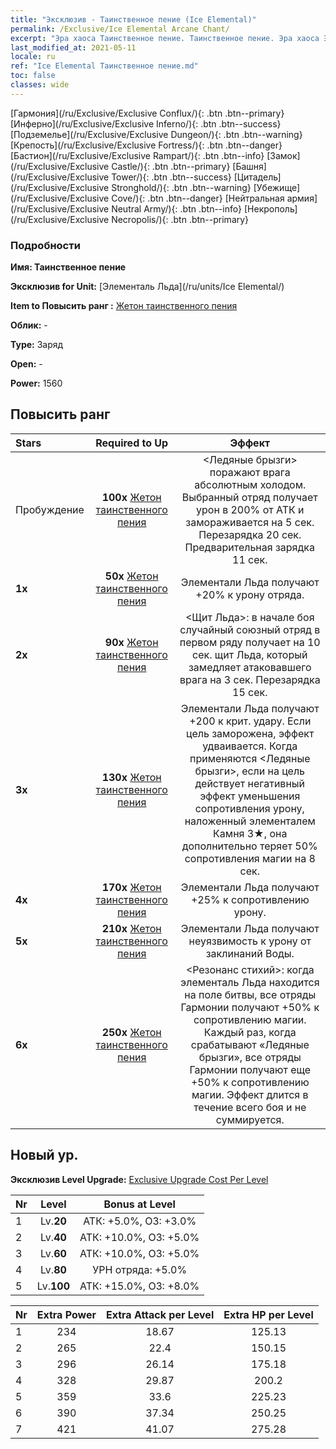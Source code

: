 ```yaml
---
title: "Эксклюзив - Таинственное пение (Ice Elemental)"
permalink: /Exclusive/Ice Elemental Arcane Chant/
excerpt: "Эра хаоса Таинственное пение. Таинственное пение. Эра хаоса Эксклюзив Таинственное пение. Элементаль Льда Эксклюзив."
last_modified_at: 2021-05-11
locale: ru
ref: "Ice Elemental Таинственное пение.md"
toc: false
classes: wide
---
```

 [Гармония](/ru/Exclusive/Exclusive Conflux/){: .btn .btn--primary} [Инферно](/ru/Exclusive/Exclusive Inferno/){: .btn .btn--success} [Подземелье](/ru/Exclusive/Exclusive Dungeon/){: .btn .btn--warning} [Крепость](/ru/Exclusive/Exclusive Fortress/){: .btn .btn--danger} [Бастион](/ru/Exclusive/Exclusive Rampart/){: .btn .btn--info} [Замок](/ru/Exclusive/Exclusive Castle/){: .btn .btn--primary} [Башня](/ru/Exclusive/Exclusive Tower/){: .btn .btn--success} [Цитадель](/ru/Exclusive/Exclusive Stronghold/){: .btn .btn--warning} [Убежище](/ru/Exclusive/Exclusive Cove/){: .btn .btn--danger} [Нейтральная армия](/ru/Exclusive/Exclusive Neutral Army/){: .btn .btn--info} [Некрополь](/ru/Exclusive/Exclusive Necropolis/){: .btn .btn--primary} 

### Подробности
 **Имя: Таинственное пение** 

 **Эксклюзив for Unit:** [Элементаль Льда](/ru/units/Ice Elemental/) 

 **Item to Повысить ранг :** [Жетон таинственного пения](/ItemsRU/con_915/)

 **Облик:** -

 **Type:** Заряд

 **Open:** -

 **Power:** 1560

## Повысить ранг 

  |     Stars    |  Required to Up | Эффект |
  |:-------------|:---------------:|:---------------:|
  |  Пробуждение  | **100x** [Жетон таинственного пения](/ItemsRU/con_915/) | <Ледяные брызги> поражают врага абсолютным холодом. Выбранный отряд получает урон в 200% от АТК и замораживается на 5 сек. Перезарядка 20 сек. Предварительная зарядка 11 сек. |
  | **1x** <i class="fas fa-star"/> | **50x** [Жетон таинственного пения](/ItemsRU/con_915/) | Элементали Льда получают +20% к урону отряда. |
  | **2x** <i class="fas fa-star"/> | **90x** [Жетон таинственного пения](/ItemsRU/con_915/) | <Щит Льда>: в начале боя случайный союзный отряд в первом ряду получает на 10 сек. щит Льда, который замедляет атаковавшего врага на 3 сек. Перезарядка 15 сек. |
  | **3x** <i class="fas fa-star"/> | **130x** [Жетон таинственного пения](/ItemsRU/con_915/) | Элементали Льда получают +200 к крит. удару. Если цель заморожена, эффект удваивается. Когда применяются <Ледяные брызги>, если на цель действует негативный эффект уменьшения сопротивления урону, наложенный элементалем Камня 3★, она дополнительно теряет 50% сопротивления магии на 8 сек. |
  | **4x** <i class="fas fa-star"/> | **170x** [Жетон таинственного пения](/ItemsRU/con_915/) | Элементали Льда получают +25% к сопротивлению урону. |
  | **5x** <i class="fas fa-star"/> | **210x** [Жетон таинственного пения](/ItemsRU/con_915/) | Элементали Льда получают неуязвимость к урону от заклинаний Воды. |
  | **6x** <i class="fas fa-star"/> | **250x** [Жетон таинственного пения](/ItemsRU/con_915/) | <Резонанс стихий>: когда элементаль Льда находится на поле битвы, все отряды Гармонии получают +50% к сопротивлению магии. Каждый раз, когда срабатывают «Ледяные брызги», все отряды Гармонии получают еще +50% к сопротивлению магии. Эффект длится в течение всего боя и не суммируется. |


## Новый ур.
 **Эксклюзив Level Upgrade:** [Exclusive Upgrade Cost Per Level](/Exclusive/ExclusiveUpgradeCostPerLevel/)

  |  Nr  |   Level  | Bonus at Level |
  |:-----|:--------:|:--------------:|
  | 1 | Lv.**20** | АТК: +5.0%, ОЗ: +3.0% |
  | 2 | Lv.**40** | АТК: +10.0%, ОЗ: +5.0% |
  | 3 | Lv.**60** | АТК: +10.0%, ОЗ: +5.0% |
  | 4 | Lv.**80** | УРН отряда: +5.0% |
  | 5 | Lv.**100** | АТК: +15.0%, ОЗ: +8.0% |


  |  Nr  |  Extra Power | Extra Attack per Level | Extra HP per Level |
  |:-----|:--------:|:--------:|:--------:|
  | 1 | 234 | 18.67 | 125.13 |
  | 2 | 265 | 22.4 | 150.15 |
  | 3 | 296 | 26.14 | 175.18 |
  | 4 | 328 | 29.87 | 200.2 |
  | 5 | 359 | 33.6 | 225.23 |
  | 6 | 390 | 37.34 | 250.25 |
  | 7 | 421 | 41.07 | 275.28 |



